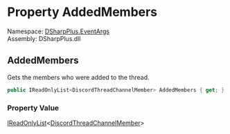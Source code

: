 # Property AddedMembers

Namespace: [DSharpPlus.EventArgs](DSharpPlus.EventArgs.md)  
Assembly: DSharpPlus.dll

## <a id="DSharpPlus_EventArgs_ThreadMembersUpdateEventArgs_AddedMembers"></a>AddedMembers

Gets the members who were added to the thread.

```csharp
public IReadOnlyList<DiscordThreadChannelMember> AddedMembers { get; }
```

### Property Value

[IReadOnlyList](https://learn.microsoft.com/dotnet/api/system.collections.generic.ireadonlylist\-1)<[DiscordThreadChannelMember](DSharpPlus.Entities.DiscordThreadChannelMember.md)\>

